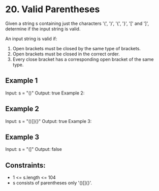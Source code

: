 # 20. Valid Parentheses
Given a string s containing just the characters '(', ')', '{', '}', '[' and ']', determine if the input string is valid.

An input string is valid if:

1. Open brackets must be closed by the same type of brackets.
2. Open brackets must be closed in the correct order.
3. Every close bracket has a corresponding open bracket of the same type.

## Example 1
Input: s = "()"
Output: true
Example 2:

## Example 2
Input: s = "()[]{}"
Output: true
Example 3:

## Example 3
Input: s = "(]"
Output: false

## Constraints:
* 1 <= s.length <= 104
* s consists of parentheses only '()[]{}'.